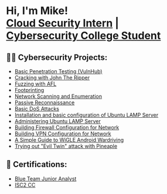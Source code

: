 <h1>Hi, I'm Mike! <br/><a href="https://www.linkedin.com/in/mike-k-11073a40/">Cloud Security Intern</a> | <a href="https://www.credly.com/users/mykhailo-kadenko/badges">Cybersecurity College Student</a></h1>

<h2>👨‍💻 Cybersecurity Projects:</h2>

  - [Basic Penetration Testing (VulnHub)](https://github.com/mikekad1/basicpentest/tree/main#readme)
  - [Cracking with John The Ripper](https://github.com/mikekad1/jtr)
  - [Fuzzing with AFL](https://github.com/mikekad1/basicpentest/blob/main/fuzzing.md)
  - [Footprinting](https://github.com/mikekad1/basicpentest/blob/main/footprinting.md)
  - [Network Scanning and Enumeration](https://github.com/mikekad1/basicpentest/blob/main/enumeration.md)
  - [Passive Reconnaissance](https://github.com/mikekad1/networksec/blob/main/passiverecon.md)
  - [Basic DoS Attacks](https://github.com/mikekad1/networksec/blob/main/dos.md)
  - [Installation and basic configuration of Ubuntu LAMP Server](https://github.com/mikekad1/firewallsandvpns/blob/main/ubunmtulamp.md)
  - [Administering Ubuntu LAMP Server](https://github.com/mikekad1/firewallsandvpns/blob/main/ubuntuadmin.md)
  - [Building Firewall Configuration for Network](https://github.com/mikekad1/firewallsandvpns/blob/main/firewallacl.md)
  - [Building VPN Configuration for Network](https://github.com/mikekad1/firewallsandvpns/blob/main/vpnconfig.md)
  - [A Simple Guide to WiGLE Android Wardriving](https://github.com/mikekad1/wigle-wireless)
  - [Trying out "Evil Twin" attack with Pineaple](https://github.com/mikekad1/wigle-wireless343)

<h2>📜 Certifications:</h2>

- [Blue Team Junior Analyst](https://elearning.securityblue.team/home/certificate/408386426)
- [ISC2 CC](https://www.credly.com/earner/earned/badge/34957d34-0425-4120-9583-67e2952e38ff)

